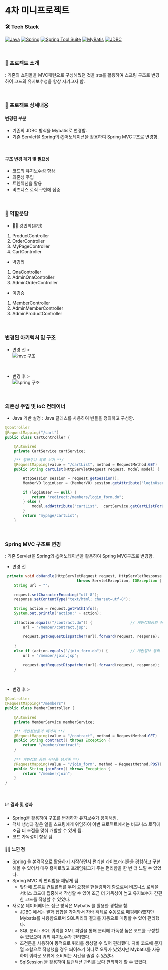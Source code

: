 # 4차 미니프로젝트 

### 🛠️ Tech Stack
[![Java](https://img.shields.io/badge/-Java-007396?style=flat-square&logo=Java&logoColor=white)](https://www.java.com/)
[![Spring](https://img.shields.io/badge/-Spring-6DB33F?style=flat-square&logo=Spring&logoColor=white)](https://spring.io/)
[![Spring Tool Suite](https://img.shields.io/badge/-Spring_Tool_Suite-6DB33F?style=flat-square&logo=Eclipse&logoColor=white)](https://spring.io/tools)
[![MyBatis](https://img.shields.io/badge/-MyBatis-1F262D?style=flat-square&logo=MyBatis&logoColor=blue)](https://mybatis.org/)
[![JDBC](https://img.shields.io/badge/-JDBC-007396?style=flat-square&logo=Java&logoColor=white)](https://docs.oracle.com/javase/8/docs/technotes/guides/jdbc/)

<br>


### 📝 프로젝트 소개
: 기존의 쇼핑몰을 MVC패턴으로 구성해뒀던 것을 sts를 활용하여 스프링 구조로 변경하여 코드의 유지보수성을 향상 시키고자 함. 

<br>

### 💾 프로젝트 상세내용 

#### 변경된 부분

- 기존의 JDBC 방식을 Mybatis로 변경함. 
- 기존 Servlet을 Spring의 @어노테이션을 활용하여 Spring MVC구조로 변경함.

<br>

#### 구조 변경 계기 및 필요성

- 코드의 유지보수성 향상 
- 의존성 주입 
- 트렌젝션을 활용 
- 비즈니스 로직 구현에 집중

<br>

### 🤼 역할분담

- 🙋‍♀️ 강민희(본인) 
1. ProductController
2. OrderController
3. MyPageController
4. CartController
   <br>
   
- 박경리
1. QnaController
2. AdminQnaController
3. AdminOrderController
   <br>
  
- 이경승
1. MemberController
2. AdminMemberController
3. AdminProductController
 
<br>

### 변경된 아키텍처 및 구조

- 변경 전 > <br>
![mvc 구조](https://github.com/kyungseung/Bootcamp_project04_shopping/assets/81572693/637878b6-6bc0-46d5-9378-29353a38327c)

<br>

- 변경 후 > <br>
![spring 구조](https://github.com/kyungseung/Bootcamp_project04_shopping/assets/81572693/bbb84d5e-84ac-4414-9232-36ba88474d81)

<br>

### 의존성 주입 및 IoC 컨테이너
- Java 기반 설정
: Java 클래스를 사용하여 빈들을 정의하고 구성함. <br>

```java
@Controller
@RequestMapping("/cart")
public class CartController {

	@Autowired
	private CartService cartService;

	/** 장바구니 목록 보기 **/
	@RequestMapping(value = "/cartList", method = RequestMethod.GET)
	public String cartList(HttpServletRequest request, Model model) {

		HttpSession session = request.getSession();
		MemberVO loginUser = (MemberVO) session.getAttribute("loginUser");
	
		if (loginUser == null) {
			return "redirect:/members/login_form.do";
		} else {
			model.addAttribute("cartList",  cartService.getCartListForUser(loginUser));
		}
		return "mypage/cartList";
	}
```

 <br>

 ### Spring MVC 구조로 변경
 : 기존 Servlet을 Spring의 @어노테이션을 활용하여 Spring MVC구조로 변경함. <br>

- 변경 전 <br>
```java
 private void doHandle(HttpServletRequest request, HttpServletResponse response) 
								throws ServletException, IOException {
	String url = "";
		
	request.setCharacterEncoding("utf-8");
	response.setContentType("text/html; charset=utf-8");
		
	String action = request.getPathInfo();
	System.out.println("action:" + action);
		
	if(action.equals("/contract.do")) {					// 개인정보동의 페이지
		url = "/member/contract.jsp";
			
		request.getRequestDispatcher(url).forward(request, response);
		
	}
	else if (action.equals("/join_form.do")) {			// 개인정보 동의 유무를 넘겨줌
		url = "/member/join.jsp";
	
		request.getRequestDispatcher(url).forward(request, response);
	}
```
<br>

- 변경 후 > <br>
```java
@Controller
@RequestMapping("/members")
public class MemberController {
	
	@Autowired
	private MemberService memberService;

	/** 개인정보동의 페이지 **/
	@RequestMapping(value = "/contract", method = RequestMethod.GET)
	public String contract() throws Exception {
		return "/member/contract";
	}
	
	/** 개인정보 동의 유무를 넘겨줌 **/
	@RequestMapping(value = "/join_form", method = RequestMethod.POST)
	public String joinForm() throws Exception {
		return "/member/join";
	}
}
```

<br>

#### 📈 결과 및 성과
- Spring을 활용하여 구조를 변경하자 유지보수가 용이해짐. 
- 객체 생성과 같은 일을 스프링에게 위임하여 이번 프로젝트에서는 비즈니스 로직에 조금 더 초점을 맞춰 개발할 수 있게 됨. 
- 코드 가독성이 향상 됨.

#### 👩‍🎓 느낀 점 
- Spring 을 본격적으로 활용하기 시작하면서 편리한 라이브러리들을 경험하고 구현해볼 수 있어서 매우 흥미로웠고 프레임워크가 주는 편리함을 한 번 더 느낄 수 있었다. 
- Spring MVC 의 편리함을 깨닫게 됨.
  -  앞단에 프론트 컨트롤러를 두어 요청을 핸들링하게 함으로써 비즈니스 로직을 서비스 코드에 집중해서 작성할 수 있어 조금 더 가독성이 높고 유지보수가 간편한 코드를 작성할 수 있었다.
- 새로운 데이터베이스 접근 방식은 Mybatis 를 활용한 경험을 함.
  - JDBC 에서는 결과 집합을 가져와서 자바 객체로 수동으로 매핑해야했지만 Mybatis를 사용함으로써 SQL쿼리와 결과를 자동으로 매핑할 수 있어 편리했다.
  - SQL 분리 : SQL 쿼리를 XML 파일을 통해 분리해 가독성 높은 코드를 구성할 수 있었으며 쿼리 유지보수가 편리했다.
  - 조건문을 사용하여 동적으로 쿼리를 생성할 수 있어 편리했다. 자바 코드에 문자열 조합으로 작성했을 경우 띄어쓰기 하나로 오류가 났었지만 Mybatis를 사용하며 쿼리문 오류에 소비되는 시간을 줄일 수 있었다.
  - SqlSession 을 활용하여 트랜잭션 관리를 보다 편리하게 할 수 있었다.
